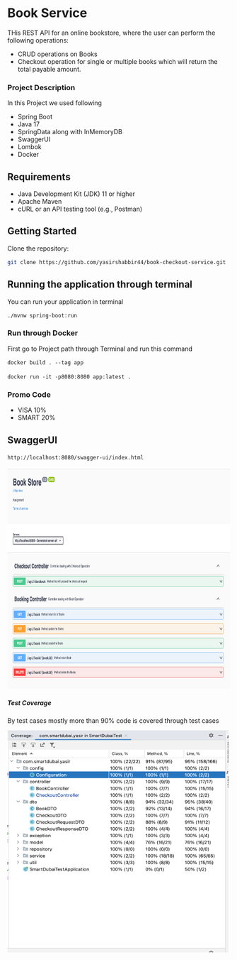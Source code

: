 # Book Service

THis REST API for an online bookstore, where the user can perform the following operations:

- CRUD operations on Books
- Checkout operation for single or multiple books which will return the total payable amount.

### Project Description

In this Project we used following

- Spring Boot
- Java 17
- SpringData along with InMemoryDB
- SwaggerUI
- Lombok
- Docker

## Requirements

- Java Development Kit (JDK) 11 or higher
- Apache Maven
- cURL or an API testing tool (e.g., Postman)

## Getting Started

Clone the repository:

   ```bash
   git clone https://github.com/yasirshabbir44/book-checkout-service.git
```
   


## Running the application through terminal

You can run your application in terminal
```shell script
./mvnw spring-boot:run
```


### Run through Docker

First go to Project path through Terminal and run this command

```
docker build . --tag app

docker run -it -p8080:8080 app:latest .
```

### Promo Code

- VISA 10%
- SMART 20%




##  SwaggerUI

`http://localhost:8080/swagger-ui/index.html`

<img alt="Screenshot of Get All Request" height="500" src="./doc/swagger.png" width="800"/>



#####  Test Coverage 

By test cases mostly more than 90% code is covered through test cases

<img alt="Screenshot of Get All Request" height="500" src="./doc/test-cov.png" width="500"/>